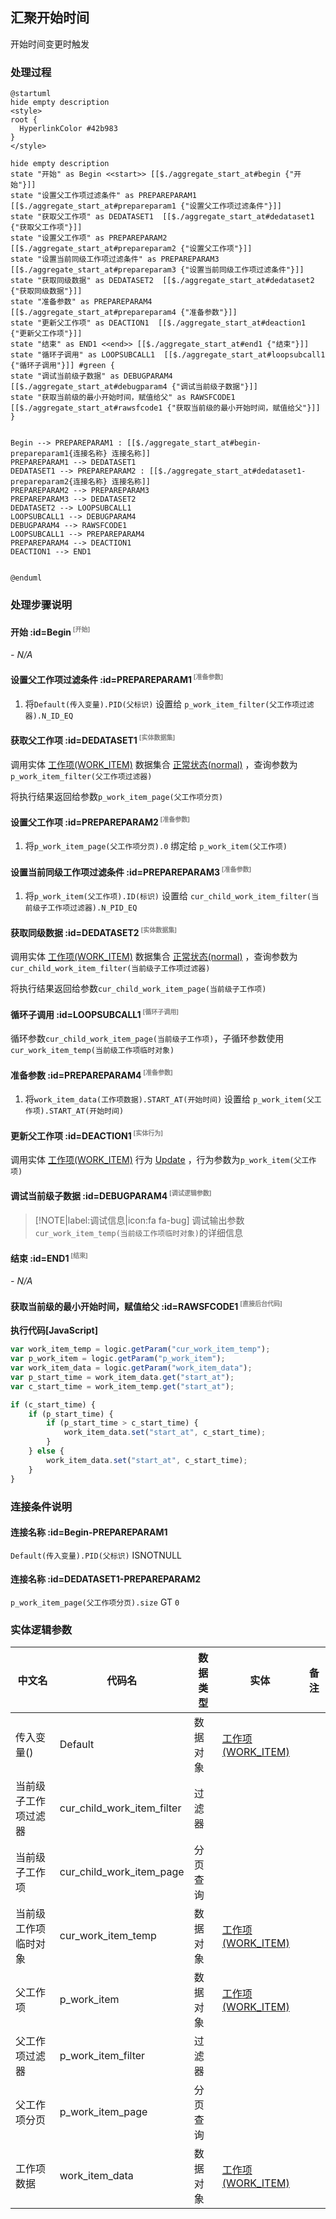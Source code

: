 ## 汇聚开始时间 <!-- {docsify-ignore-all} -->

   开始时间变更时触发

### 处理过程

```plantuml
@startuml
hide empty description
<style>
root {
  HyperlinkColor #42b983
}
</style>

hide empty description
state "开始" as Begin <<start>> [[$./aggregate_start_at#begin {"开始"}]]
state "设置父工作项过滤条件" as PREPAREPARAM1  [[$./aggregate_start_at#prepareparam1 {"设置父工作项过滤条件"}]]
state "获取父工作项" as DEDATASET1  [[$./aggregate_start_at#dedataset1 {"获取父工作项"}]]
state "设置父工作项" as PREPAREPARAM2  [[$./aggregate_start_at#prepareparam2 {"设置父工作项"}]]
state "设置当前同级工作项过滤条件" as PREPAREPARAM3  [[$./aggregate_start_at#prepareparam3 {"设置当前同级工作项过滤条件"}]]
state "获取同级数据" as DEDATASET2  [[$./aggregate_start_at#dedataset2 {"获取同级数据"}]]
state "准备参数" as PREPAREPARAM4  [[$./aggregate_start_at#prepareparam4 {"准备参数"}]]
state "更新父工作项" as DEACTION1  [[$./aggregate_start_at#deaction1 {"更新父工作项"}]]
state "结束" as END1 <<end>> [[$./aggregate_start_at#end1 {"结束"}]]
state "循环子调用" as LOOPSUBCALL1  [[$./aggregate_start_at#loopsubcall1 {"循环子调用"}]] #green {
state "调试当前级子数据" as DEBUGPARAM4  [[$./aggregate_start_at#debugparam4 {"调试当前级子数据"}]]
state "获取当前级的最小开始时间，赋值给父" as RAWSFCODE1  [[$./aggregate_start_at#rawsfcode1 {"获取当前级的最小开始时间，赋值给父"}]]
}


Begin --> PREPAREPARAM1 : [[$./aggregate_start_at#begin-prepareparam1{连接名称} 连接名称]]
PREPAREPARAM1 --> DEDATASET1
DEDATASET1 --> PREPAREPARAM2 : [[$./aggregate_start_at#dedataset1-prepareparam2{连接名称} 连接名称]]
PREPAREPARAM2 --> PREPAREPARAM3
PREPAREPARAM3 --> DEDATASET2
DEDATASET2 --> LOOPSUBCALL1
LOOPSUBCALL1 --> DEBUGPARAM4
DEBUGPARAM4 --> RAWSFCODE1
LOOPSUBCALL1 --> PREPAREPARAM4
PREPAREPARAM4 --> DEACTION1
DEACTION1 --> END1


@enduml
```


### 处理步骤说明

#### 开始 :id=Begin<sup class="footnote-symbol"> <font color=gray size=1>[开始]</font></sup>



*- N/A*
#### 设置父工作项过滤条件 :id=PREPAREPARAM1<sup class="footnote-symbol"> <font color=gray size=1>[准备参数]</font></sup>



1. 将`Default(传入变量).PID(父标识)` 设置给  `p_work_item_filter(父工作项过滤器).N_ID_EQ`

#### 获取父工作项 :id=DEDATASET1<sup class="footnote-symbol"> <font color=gray size=1>[实体数据集]</font></sup>



调用实体 [工作项(WORK_ITEM)](module/ProjMgmt/work_item.md) 数据集合 [正常状态(normal)](module/ProjMgmt/work_item#数据集合) ，查询参数为`p_work_item_filter(父工作项过滤器)`

将执行结果返回给参数`p_work_item_page(父工作项分页)`

#### 设置父工作项 :id=PREPAREPARAM2<sup class="footnote-symbol"> <font color=gray size=1>[准备参数]</font></sup>



1. 将`p_work_item_page(父工作项分页).0` 绑定给  `p_work_item(父工作项)`

#### 设置当前同级工作项过滤条件 :id=PREPAREPARAM3<sup class="footnote-symbol"> <font color=gray size=1>[准备参数]</font></sup>



1. 将`p_work_item(父工作项).ID(标识)` 设置给  `cur_child_work_item_filter(当前级子工作项过滤器).N_PID_EQ`

#### 获取同级数据 :id=DEDATASET2<sup class="footnote-symbol"> <font color=gray size=1>[实体数据集]</font></sup>



调用实体 [工作项(WORK_ITEM)](module/ProjMgmt/work_item.md) 数据集合 [正常状态(normal)](module/ProjMgmt/work_item#数据集合) ，查询参数为`cur_child_work_item_filter(当前级子工作项过滤器)`

将执行结果返回给参数`cur_child_work_item_page(当前级子工作项)`

#### 循环子调用 :id=LOOPSUBCALL1<sup class="footnote-symbol"> <font color=gray size=1>[循环子调用]</font></sup>



循环参数`cur_child_work_item_page(当前级子工作项)`，子循环参数使用`cur_work_item_temp(当前级工作项临时对象)`
#### 准备参数 :id=PREPAREPARAM4<sup class="footnote-symbol"> <font color=gray size=1>[准备参数]</font></sup>



1. 将`work_item_data(工作项数据).START_AT(开始时间)` 设置给  `p_work_item(父工作项).START_AT(开始时间)`

#### 更新父工作项 :id=DEACTION1<sup class="footnote-symbol"> <font color=gray size=1>[实体行为]</font></sup>



调用实体 [工作项(WORK_ITEM)](module/ProjMgmt/work_item.md) 行为 [Update](module/ProjMgmt/work_item#行为) ，行为参数为`p_work_item(父工作项)`

#### 调试当前级子数据 :id=DEBUGPARAM4<sup class="footnote-symbol"> <font color=gray size=1>[调试逻辑参数]</font></sup>



> [!NOTE|label:调试信息|icon:fa fa-bug]
> 调试输出参数`cur_work_item_temp(当前级工作项临时对象)`的详细信息


#### 结束 :id=END1<sup class="footnote-symbol"> <font color=gray size=1>[结束]</font></sup>



*- N/A*

#### 获取当前级的最小开始时间，赋值给父 :id=RAWSFCODE1<sup class="footnote-symbol"> <font color=gray size=1>[直接后台代码]</font></sup>



<p class="panel-title"><b>执行代码[JavaScript]</b></p>

```javascript
var work_item_temp = logic.getParam("cur_work_item_temp");
var p_work_item = logic.getParam("p_work_item");
var work_item_data = logic.getParam("work_item_data");
var p_start_time = work_item_data.get("start_at");
var c_start_time = work_item_temp.get("start_at");

if (c_start_time) {
    if (p_start_time) {
        if (p_start_time > c_start_time) {
            work_item_data.set("start_at", c_start_time);
        }
    } else {
        work_item_data.set("start_at", c_start_time);
    }
}
```


### 连接条件说明
#### 连接名称 :id=Begin-PREPAREPARAM1

`Default(传入变量).PID(父标识)` ISNOTNULL
#### 连接名称 :id=DEDATASET1-PREPAREPARAM2

`p_work_item_page(父工作项分页).size` GT `0`


### 实体逻辑参数

|    中文名   |    代码名    |  数据类型    |  实体   |备注 |
| --------| --------| -------- | -------- | --------   |
|传入变量(<i class="fa fa-check"/></i>)|Default|数据对象|[工作项(WORK_ITEM)](module/ProjMgmt/work_item.md)||
|当前级子工作项过滤器|cur_child_work_item_filter|过滤器|||
|当前级子工作项|cur_child_work_item_page|分页查询|||
|当前级工作项临时对象|cur_work_item_temp|数据对象|[工作项(WORK_ITEM)](module/ProjMgmt/work_item.md)||
|父工作项|p_work_item|数据对象|[工作项(WORK_ITEM)](module/ProjMgmt/work_item.md)||
|父工作项过滤器|p_work_item_filter|过滤器|||
|父工作项分页|p_work_item_page|分页查询|||
|工作项数据|work_item_data|数据对象|[工作项(WORK_ITEM)](module/ProjMgmt/work_item.md)||

